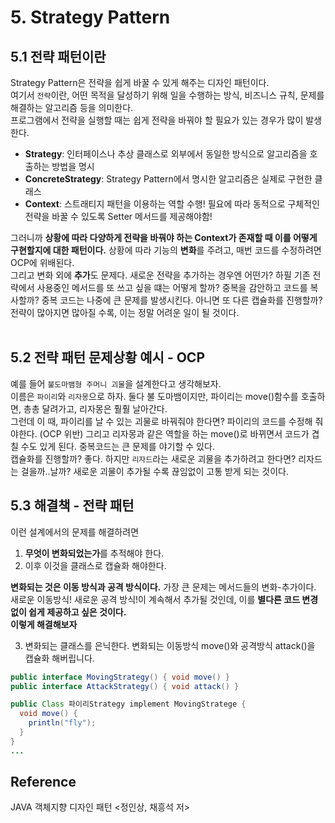 # 5. Strategy Pattern

## 5.1 전략 패턴이란
Strategy Pattern은 전략을 쉽게 바꿀 수 있게 해주는 디자인 패턴이다. <br> 
여기서 `전략`이란, 어떤 목적을 달성하기 위해 일을 수행하는 방식, 비즈니스 규칙, 문제를 해결하는 알고리즘 등을 의미한다. <br> 
프로그램에서 전략을 실행할 때는 쉽게 전략을 바꿔야 할 필요가 있는 경우가 많이 발생한다.

- **Strategy**: 인터페이스나 추상 클래스로 외부에서 동일한 방식으로 알고리즘을 호출하는 방법을 명시
- **ConcreteStrategy**: Strategy Pattern에서 명시한 알고리즘은 실제로 구현한 클래스
- **Context**: 스트래티지 패턴을 이용하는 역할 수행! 필요에 따라 동적으로 구체적인 전략을 바꿀 수 있도록 Setter 메서드를 제공해야함!

그러니까 **상황에 따라 다양하게 전략을 바꿔야 하는 Context가 존재할 때 이를 어떻게 구현할지에 대한 패턴이다.** 상황에 따라 기능의 **변화**를 주려고, 매번 코드를 수정하려면 OCP에 위배된다. <br> 그리고 변화 외에 **추가**도 문제다. 새로운 전략을 추가하는 경우엔 어떤가? 하필 기존 전략에서 사용중인 메서드를 또 쓰고 싶을 떄는 어떻게 할까? 중복을 감안하고 코드를 복사할까? 중복 코드는 나중에 큰 문제를 발생시킨다. 아니면 또 다른 캡슐화를 진행할까? 전략이 많아지면 많아질 수록, 이는 정말 어려운 일이 될 것이다. <br> <br>

## 5.2 전략 패턴 문제상황 예시 - OCP
예를 들어 `불도마뱀형 주머니 괴물`을 설계한다고 생각해보자. <br> 이름은 `파이리`와 `리자몽`으로 하자. 둘다 불 도마뱀이지만, 파이리는 move()함수를 호출하면, 총총 달려가고, 리자몽은 훨훨 날아간다. <br> 그런데 이 때, 파이리를 날 수 있는 괴물로 바꿔줘야 한다면? 파이리의 코드를 수정해 줘야한다. (OCP 위반) 그리고 리자몽과 같은 역할을 하는 move()로 바뀌면서 코드가 겹칠 수도 있게 된다. 중복코드는 큰 문제를 야기할 수 있다. <br> 캡슐화를 진행할까? 좋다. 하지만 `리자드`라는 새로운 괴물을 추가하려고 한다면? 리자드는 걸을까..날까? 새로운 괴물이 추가될 수록 끊임없이 고통 받게 되는 것이다.

## 5.3 해결책 - 전략 패턴

이런 설계에서의 문제를 해결하려면 
1. **무엇이 변화되었는가**를 추적해야 한다. 
2. 이후 이것을 클래스로 캡슐화 해야한다.

**변화되는 것은 이동 방식과 공격 방식이다.** 가장 큰 문제는 메서드들의 변화-추가이다. 새로운 이동방식! 새로운 공격 방식!이 계속해서 추가될 것인데, 이를 **별다른 코드 변경 없이 쉽게 제공하고 싶은 것이다.**  <br>
**이렇게 해결해보자**

3. 변화되는 클래스를 은닉한다.
변화되는 이동방식 move()와 공격방식 attack()을 캡슐화 해버립니다. 

```java
public interface MovingStrategy() { void move() }
public interface AttackStrategy() { void attack() }

public Class 파이리Strategy implement MovingStratege {
  void move() {
    println("fly");
  }
}
...
```

## Reference
JAVA 객체지향 디자인 패턴 <정인상, 채흥석 저>